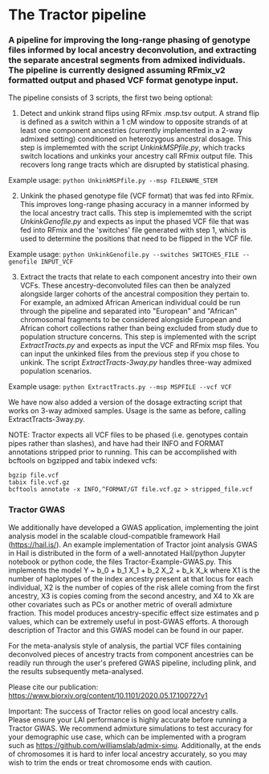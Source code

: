 # The Tractor pipeline

### A pipeline for improving the long-range phasing of genotype files informed by local ancestry deconvolution, and extracting the separate ancestral segments from admixed individuals. The pipeline is currently designed assuming RFmix_v2 formatted output and phased VCF format genotype input.

The pipeline consists of 3 scripts, the first two being optional:
1) Detect and unkink strand flips using RFmix .msp.tsv output. A strand flip is defined as a switch within a 1 cM window to opposite strands of at least one component ancestries (currently implemented in a 2-way admixed setting) conditioned on heterozygous ancestral dosage.
This step is implememted with the script *UnkinkMSPfile.py*, which tracks switch locations and unkinks your ancestry call RFmix output file. This recovers long range tracts which are disrupted by statistical phasing.

Example usage: 
```python UnkinkMSPfile.py --msp FILENAME_STEM```

2) Unkink the phased genotype file (VCF format) that was fed into RFmix. This improves long-range phasing accuracy in a manner informed by the local ancestry tract calls. This step is implememted with the script *UnkinkGenofile.py* and expects as input the phased VCF file that was fed into RFmix and the 'switches' file generated with step 1, which is used to determine the positions that need to be flipped in the VCF file. 

Example usage: 
```python UnkinkGenofile.py --switches SWITCHES_FILE --genofile INPUT_VCF```

3) Extract the tracts that relate to each component ancestry into their own VCFs. These ancestry-deconvoluted files can then be analyzed alongside larger cohorts of the ancestral composition they pertain to. For example, an admixed African American individual could be run through the pipeline and separated into "European" and "African" chromosomal fragments to be considered alongside European and African cohort collections rather than being excluded from study due to population structure concerns.
This step is implemented with the script *ExtractTracts.py* and expects as input the VCF and RFmix msp files. You can input the unkinked files from the previous step if you chose to unkink. The script *ExtractTracts-3way.py* handles three-way admixed population scenarios.

Example usage: 
```python ExtractTracts.py --msp MSPFILE --vcf VCF```


We have now also added a version of the dosage extracting script that works on 3-way admixed samples. Usage is the same as before, calling ExtractTracts-3way.py.

NOTE: Tractor expects all VCF files to be phased (i.e. genotypes contain pipes rather than slashes), and have had their INFO and FORMAT annotations stripped prior to running. This can be accomplished with bcftools on bgzipped and tabix indexed vcfs: 
```
bgzip file.vcf
tabix file.vcf.gz
bcftools annotate -x INFO,^FORMAT/GT file.vcf.gz > stripped_file.vcf
```



### Tractor GWAS 
We additionally have developed a GWAS application, implementing the joint analysis model in the scalable cloud-compatible framework Hail (https://hail.is/). An example implementation of Tractor joint analysis GWAS in Hail is distributed in the form of a well-annotated Hail/python Jupyter notebook or python code, the files Tractor-Example-GWAS.py. This implements the model
Y ~ b_0 + b_1 X_1 + b_2 X_2 + b_k X_k
where X1 is the number of haplotypes of the index ancestry present at that locus for each individual, X2 is the number of copies of the risk allele coming from the first ancestry, X3 is copies coming from the second ancestry, and X4 to Xk  are other covariates such as PCs or another metric of overall admixture fraction. This model produces ancestry-specific effect size estimates and p values, which can be extremely useful in post-GWAS efforts. A thorough description of Tractor and this GWAS model can be found in our paper.

For the meta-analysis style of analysis, the partial VCF files containing deconvolved pieces of ancestry tracts from component ancestries can be readily run through the user's prefered GWAS pipeline, including plink, and the results subsequently meta-analysed.


Please cite our publication: https://www.biorxiv.org/content/10.1101/2020.05.17.100727v1


Important: The success of Tractor relies on good local ancestry calls. Please ensure your LAI performance is highly accurate before running a Tractor GWAS. We recommend admixture simulations to test accuracy for your demographic use case, which can be implemented with a program such as https://github.com/williamslab/admix-simu.  Additionally, at the ends of chromosomes it is hard to infer local ancestry accurately, so you may wish to trim the ends or treat chromosome ends with caution.
